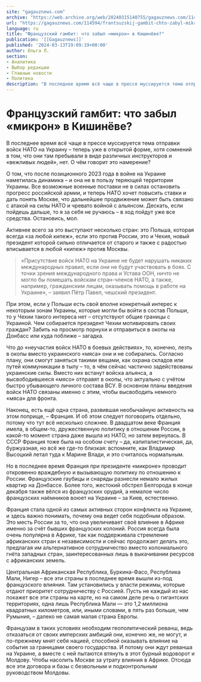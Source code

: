 ```yaml
---
site: "gagauznews.com"
archive: "https://web.archive.org/web/20240315140755/gagauznews.com/114594/frantsuzskij-gambit-chto-zabyl-mikron-v-kishinyove.html"
url: "https://gagauznews.com/114594/frantsuzskij-gambit-chto-zabyl-mikron-v-kishinyove.html"
language: ru
title: "Французский гамбит: что забыл «микрон» в Кишинёве?"
publication: '[[Gagauznews]]'
published: '2024-03-13T19:09:19+00:00'
author: Ольга Л.
section:
- Аналитика
- Выбор редакции
- Главные новости
- Политика
description: "В последнее время всё чаще в прессе муссируется тема отправки войск НАТО на Украину – теперь уже в открытой форме, хотя сомнений в том, что они там пребывали в виде различных инструкторов и «вежливых людей», нет. О чём говорит это намерение? О том, что после позиционного 2023 года в войне на Украине наметилась динамика – и она не в пользу теряющей территории Украины. Все возможные военные поставки не в силах остановить прогресс российской армии, и теперь НАТО хочет повысить ставки и дать понять Москве, что дальнейшее продвижение может быть связано с атакой на силы НАТО и чревато войной с альянсом. […]"
---
```


# Французский гамбит: что забыл «микрон» в Кишинёве?

В последнее время всё чаще в прессе муссируется тема отправки войск НАТО на Украину – теперь уже в открытой форме, хотя сомнений в том, что они там пребывали в виде различных инструкторов и «вежливых людей», нет. О чём говорит это намерение?

О том, что после позиционного 2023 года в войне на Украине наметилась динамика – и она не в пользу теряющей территории Украины. Все возможные военные поставки не в силах остановить прогресс российской армии, и теперь НАТО хочет повысить ставки и дать понять Москве, что дальнейшее продвижение может быть связано с атакой на силы НАТО и чревато войной с альянсом. Дескать, если пойдешь дальше, то я за себя не ручаюсь – в ход пойдут уже все средства. Остановись, мол.

Активнее всего за это выступают несколько стран: это Польша, которая всегда «за любой кипеж», если это против России, это и Чехия, новый президент которой сильно отличается от старого и также с радостью вписывается в любой «кипеж» против Москвы.

> «Присутствие войск НАТО на Украине не будет нарушать никаких международных правил, если они не будут участвовать в боях. С точки зрения международного права и Устава ООН, ничто не могло бы помешать войскам стран-членов НАТО, а также, например, гражданским лицам, оказывать помощь в работе на Украине», – заявил Пётр Павел, чешский президент.

При этом, если у Польши есть свой вполне конкретный интерес к некоторым зонам Украины, которые могли бы войти в состав Польши, то у Чехии такого интереса нет – отсутствуют общие границы с Украиной. Чем собирается президент Чехии мотивировать своих граждан? Забить на просмотр порнухи и отправиться в окопы на Донбасс или куда поближе – загадка.

Что до «неучастия войск НАТО в боевых действиях», то, конечно, лезть в окопы вместо украинского «мяса» они и не собирались. Согласно плану, они смогут заняться такими вещами, как охрана складов или путей коммуникации в тылу – то, в чём сейчас частично задействованы украинские силы. Вместо них встанут войска альянса, а высвободившееся «мясо» отправят в окопы, что актуально с учётом быстро убывающего личного состава ВСУ. В основном планы введения войск НАТО связаны именно с этим, чтобы высвободить немного «мяса» для фронта.

Наконец, есть ещё одна страна, развившая необычайную активность на этом поприще, – Франция. И об этом следует поговорить отдельно, потому что тут всё несколько сложнее. В двадцатом веке Франция имела, в общем-то, дружественную политику в отношении России, в какой-то момент страна даже вышла из НАТО, но затем вернулась. В СССР Франция тоже была на особом счету – да, капиталистическая, да, буржуазная, но всё же где-то близкая: вспомните, как Владимир Высоцкий летал туда к Марине Влади, и это считалось нормальным.

Но в последнее время Франция при президенте «микроне» проводит откровенно враждебную и вызывающую политику по отношению к России. Французские гаубицы и снаряды разнесли немало жилых квартир на Донбассе. Более того, жестокий обстрел Белгорода в конце декабря также вёлся из французских орудий, а немалое число французских наёмников воюет на Украине – за Киев, естественно.

Франция стала одной из самых активных сторон конфликта на Украине, и здесь важно понимать, почему она ведет себя подобным образом. Это месть России за то, что она увеличивает своё влияние в Африке именно за счёт бывших французских колоний. Россия всегда была очень популярна в Африке, так как поддерживала стремление африканских стран к независимости и сейчас продолжает делать это, предлагая им альтернативное сотрудничество вместо колониального гнёта западных стран, заинтересованных лишь в выкачивании ресурсов с африканских земель.

Центральная Африканская Республика, Буркина-Фасо, Республика Мали, Нигер – все эти страны в последнее время вышли из-под французского влияния. Там установились у власти режимы, которые отдают приоритет сотрудничеству с Россией. Пусть не каждый из нас покажет все эти страны на карте, но на самом деле речь о гигантских территориях, одна лишь Республика Мали — это 1,2 миллиона квадратных километров, или, иными словами, в пять раз больше, чем Румыния, – далеко не самая малая страна Европы.

Французам в таких условиях необходим геополитический реванш, ведь отказаться от своих имперских амбиций они, конечно же, не могут, и по-прежнему мнят себя нацией, способной оказывать влияние на события за границами своего государства. И потому они ждут реванша на Украине, а вместе с ней пытаются втянуть в этот бурный водоворот и Молдову. Чтобы насолить Москве за утрату влияния в Африке. Отсюда все эти договора и базы с безвольным и подконтрольным руководством Молдовы.